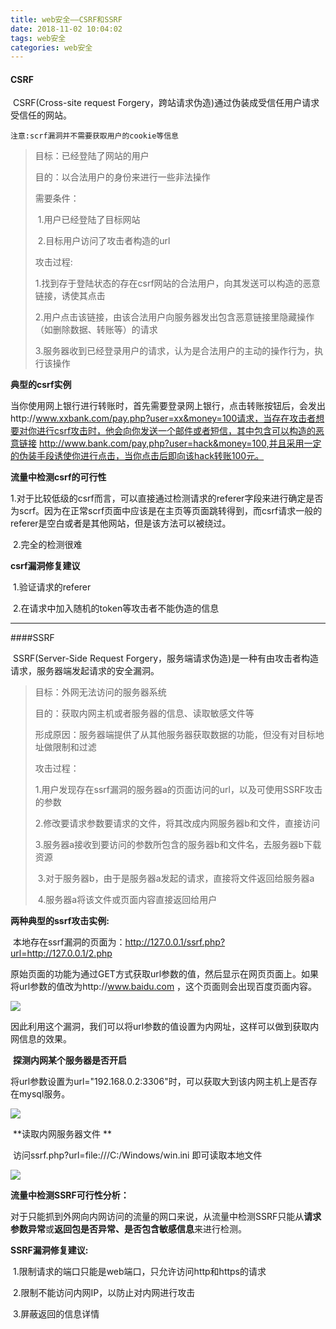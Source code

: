 ```yaml
---
title: web安全——CSRF和SSRF
date: 2018-11-02 10:04:02
tags: web安全
categories: web安全
---
```


#### CSRF

​	CSRF(Cross-site request Forgery，跨站请求伪造)通过伪装成受信任用户请求受信任的网站。

~~~
注意:scrf漏洞并不需要获取用户的cookie等信息
~~~



> 目标：已经登陆了网站的用户
>
> 目的：以合法用户的身份来进行一些非法操作
>
> 需要条件：
>
> ​	1.用户已经登陆了目标网站
>
> ​	2.目标用户访问了攻击者构造的url
>
> 攻击过程:
>
> ​	1.找到存于登陆状态的存在csrf网站的合法用户，向其发送可以构造的恶意链接，诱使其点击
>
> ​	2.用户点击该链接，由该合法用户向服务器发出包含恶意链接里隐藏操作（如删除数据、转账等）的请求
>
> ​	3.服务器收到已经登录用户的请求，认为是合法用户的主动的操作行为，执行该操作



**典型的csrf实例**

​	当你使用网上银行进行转账时，首先需要登录网上银行，点击转账按钮后，会发出http://www.xxbank.com/pay.php?user=xx&money=100请求，当存在攻击者想要对你进行csrf攻击时，他会向你发送一个邮件或者短信，其中包含可以构造的恶意链接 http://www.bank.com/pay,php?user=hack&money=100,并且采用一定的伪装手段诱使你进行点击，当你点击后即向该hack转账100元。



**流量中检测csrf的可行性**

​	1.对于比较低级的csrf而言，可以直接通过检测请求的referer字段来进行确定是否为scrf。因为在正常scrf页面中应该是在主页等页面跳转得到，而csrf请求一般的referer是空白或者是其他网站，但是该方法可以被绕过。

​	2.完全的检测很难



**csrf漏洞修复建议**

​	1.验证请求的referer

​	2.在请求中加入随机的token等攻击者不能伪造的信息

---

####SSRF

​	SSRF(Server-Side Request Forgery，服务端请求伪造)是一种有由攻击者构造请求，服务器端发起请求的安全漏洞。

> 目标：外网无法访问的服务器系统
>
> 目的：获取内网主机或者服务器的信息、读取敏感文件等
>
> 形成原因：服务器端提供了从其他服务器获取数据的功能，但没有对目标地址做限制和过滤
>
> 攻击过程：
>
> ​		1.用户发现存在ssrf漏洞的服务器a的页面访问的url，以及可使用SSRF攻击的参数
>
> ​		2.修改要请求参数要请求的文件，将其改成内网服务器b和文件，直接访问
>
> ​		3.服务器a接收到要访问的参数所包含的服务器b和文件名，去服务器b下载资源
>
> ​		3.对于服务器b，由于是服务器a发起的请求，直接将文件返回给服务器a
>
> ​		4.服务器a将该文件或页面内容直接返回给用户



**两种典型的ssrf攻击实例:**

​	本地存在ssrf漏洞的页面为：http://127.0.0.1/ssrf.php?url=http://127.0.0.1/2.php

原始页面的功能为通过GET方式获取url参数的值，然后显示在网页页面上。如果将url参数的值改为http://www.baidu.com ，这个页面则会出现百度页面内容。

![](https://github.com/AnchoretY/images/blob/master/blog/SSRF1.png?raw=true)

​	因此利用这个漏洞，我们可以将url参数的值设置为内网址，这样可以做到获取内网信息的效果。

​	**探测内网某个服务器是否开启**

​	将url参数设置为url="192.168.0.2:3306"时，可以获取大到该内网主机上是否存在mysql服务。

![](https://github.com/AnchoretY/images/blob/master/blog/SSRF2.png?raw=true)

​	**读取内网服务器文件	**

​	访问ssrf.php?url=file:///C:/Windows/win.ini 即可读取本地文件

![](https://github.com/AnchoretY/images/blob/master/blog/SSRF3.png?raw=true)



**流量中检测SSRF可行性分析：**

​	对于只能抓到外网向内网访问的流量的网口来说，从流量中检测SSRF只能从**请求参数异常**或**返回包是否异常、是否包含敏感信息**来进行检测。



**SSRF漏洞修复建议:**

​	1.限制请求的端口只能是web端口，只允许访问http和https的请求

​	2.限制不能访问内网IP，以防止对内网进行攻击

​	3.屏蔽返回的信息详情
